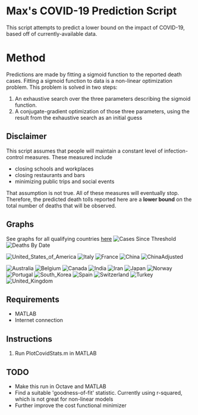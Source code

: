 # Max's COVID-19 Prediction Script
This script attempts to predict a lower bound on the impact of COVID-19, based off of currently-available data.

# Method
Predictions are made by fitting a sigmoid function to the reported death cases. Fitting a sigmoid function to data is a non-linear optimization problem. This problem
is solved in two steps:
1. An exhaustive search over the three parameters describing the sigmoid function.
2. A conjugate-gradient optimization of those three parameters, using the result from the exhaustive search as an initial guess

## Disclaimer
This script assumes that people will maintain a constant level of infection-control measures. These measured include
* closing schools and workplaces
* closing restaurants and bars
* minimizing public trips and social events

That assumption is not true. All of these measures will eventually stop. Therefore, the predicted death tolls reported here are a **lower bound** on the total number of deaths that will be observed.

## Graphs
See graphs for all qualifying countries [here](./Latest)
![Cases Since Threshold](https://raw.githubusercontent.com/hughsonm/covid-prediction/master/Latest/SinceThresh.svg)
![Deaths By Date](https://raw.githubusercontent.com/hughsonm/covid-prediction/master/Latest/ConfDeaths.svg)

![United_States_of_America](https://raw.githubusercontent.com/hughsonm/covid-prediction/master/Latest/United_States_of_America.svg)
![Italy](https://raw.githubusercontent.com/hughsonm/covid-prediction/master/Latest/Italy.svg)
![France](https://raw.githubusercontent.com/hughsonm/covid-prediction/master/Latest/France.svg)
![China](https://raw.githubusercontent.com/hughsonm/covid-prediction/master/Latest/China.svg)
![ChinaAdjusted](https://raw.githubusercontent.com/hughsonm/covid-prediction/master/Latest/China_Adjusted.svg)

![Australia](https://raw.githubusercontent.com/hughsonm/covid-prediction/master/Latest/Australia.svg)
![Belgium](https://raw.githubusercontent.com/hughsonm/covid-prediction/master/Latest/Belgium.svg)
![Canada](https://raw.githubusercontent.com/hughsonm/covid-prediction/master/Latest/Canada.svg)
![India](https://raw.githubusercontent.com/hughsonm/covid-prediction/master/Latest/India.svg)
![Iran](https://raw.githubusercontent.com/hughsonm/covid-prediction/master/Latest/Iran.svg)
![Japan](https://raw.githubusercontent.com/hughsonm/covid-prediction/master/Latest/Japan.svg)
![Norway](https://raw.githubusercontent.com/hughsonm/covid-prediction/master/Latest/Norway.svg)
![Portugal](https://raw.githubusercontent.com/hughsonm/covid-prediction/master/Latest/Portugal.svg)
![South_Korea](https://raw.githubusercontent.com/hughsonm/covid-prediction/master/Latest/South_Korea.svg)
![Spain](https://raw.githubusercontent.com/hughsonm/covid-prediction/master/Latest/Spain.svg)
![Switzerland](https://raw.githubusercontent.com/hughsonm/covid-prediction/master/Latest/Switzerland.svg)
![Turkey](https://raw.githubusercontent.com/hughsonm/covid-prediction/master/Latest/Turkey.svg)
![United_Kingdom](https://raw.githubusercontent.com/hughsonm/covid-prediction/master/Latest/United_Kingdom.svg)

## Requirements
* MATLAB
* Internet connection

## Instructions
1. Run PlotCovidStats.m in MATLAB

## TODO
* Make this run in Octave and MATLAB
* Find a suitable 'goodness-of-fit' statistic. Currently using r-squared, which is not great for non-linear models
* Further improve the cost functional minimizer
